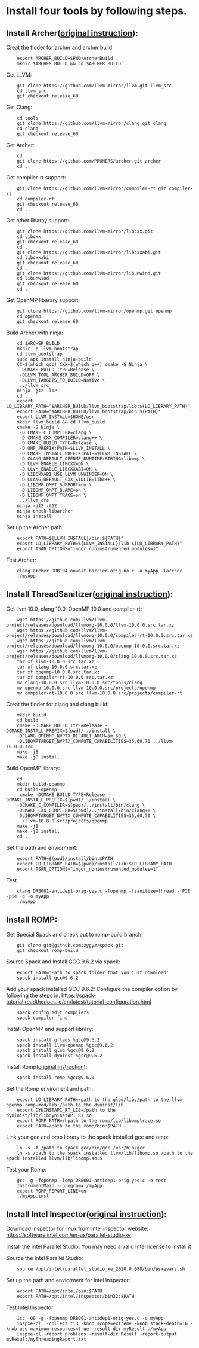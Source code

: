 # Install four tools by following steps.

## Install Archer([original instruction](https://github.com/PRUNERS/archer)): 

Creat the floder for archer and archer build

```	
 	export ARCHER_BUILD=$PWD/ArcherBuild
	mkdir $ARCHER_BUILD && cd $ARCHER_BUILD

```	
Get LLVM:
```	
  	git clone https://github.com/llvm-mirror/llvm.git llvm_src
	cd llvm_src
	git checkout release_60
  ```	
Get Clang:
```
	cd tools
	git clone https://github.com/llvm-mirror/clang.git clang
	cd clang
	git checkout release_60
```
Get Archer:
```
	cd ..
	git clone https://github.com/PRUNERS/archer.git archer
	cd ..
```
Get compiler-rt support:
```
	git clone https://github.com/llvm-mirror/compiler-rt.git compiler-rt
	cd compiler-rt
	git checkout release_60
	cd ..
```
Get other libaray support:
```
	git clone https://github.com/llvm-mirror/libcxx.git
	cd libcxx
	git checkout release_60
	cd ..	
	git clone https://github.com/llvm-mirror/libcxxabi.git
	cd libcxxabi
	git checkout release_60
	cd ..
	git clone https://github.com/llvm-mirror/libunwind.git
	cd libunwind
	git checkout release_60
	cd ..
```
Get OpenMP libarary support:
```
	git clone https://github.com/llvm-mirror/openmp.git openmp
	cd openmp
	git checkout release_60
```
Build Archer with ninja:
```
	cd $ARCHER_BUILD
	mkdir -p llvm_bootstrap
	cd llvm_bootstrap
	sudo apt install ninja-build
	CC=$(which gcc) CXX=$(which g++) cmake -G Ninja \
	 -DCMAKE_BUILD_TYPE=Release \
	 -DLLVM_TOOL_ARCHER_BUILD=OFF \
	 -DLLVM_TARGETS_TO_BUILD=Native \
	 ../llvm_src
	ninja -j12 -l12
	cd ..
	export LD_LIBRARY_PATH="$ARCHER_BUILD/llvm_bootstrap/lib:${LD_LIBRARY_PATH}"
	export PATH="$ARCHER_BUILD/llvm_bootstrap/bin:${PATH}"
	export LLVM_INSTALL=$HOME/usr
	mkdir llvm_build && cd llvm_build
	cmake -G Ninja \
	 -D CMAKE_C_COMPILER=clang \
	 -D CMAKE_CXX_COMPILER=clang++ \
	 -D CMAKE_BUILD_TYPE=Release \
	 -D OMP_PREFIX:PATH=$LLVM_INSTALL \
	 -D CMAKE_INSTALL_PREFIX:PATH=$LLVM_INSTALL \
	 -D CLANG_DEFAULT_OPENMP_RUNTIME:STRING=libomp \
	 -D LLVM_ENABLE_LIBCXX=ON \
	 -D LLVM_ENABLE_LIBCXXABI=ON \
	 -D LIBCXXABI_USE_LLVM_UNWINDER=ON \
	 -D CLANG_DEFAULT_CXX_STDLIB=libc++ \
	 -D LIBOMP_OMPT_SUPPORT=on \
	 -D LIBOMP_OMPT_BLAME=on \
	 -D LIBOMP_OMPT_TRACE=on \
	 ../llvm_src
	ninja -j12 -l12
	ninja check-libarcher
	ninja install
```
Set up the Archer path:
```
	export PATH=${LLVM_INSTALL}/bin:${PATH}"
	export LD_LIBRARY_PATH=${LLVM_INSTALL}/lib:${LD_LIBRARY_PATH}"
	export TSAN_OPTIONS="ingor_noninstrumented_modules=1"
```
Test Archer:
```	
 	clang-archer DRB104-nowait-barrier-orig-no.c -o myApp -larcher
	./myApp 
```
## Install ThreadSanitizer([original instruction](https://github.com/google/sanitizers/wiki/ThreadSanitizerCppManual)):

Get llvm 10.0, clang 10.0, OpenMP 10.0 and compiler-rt:
```
	wget https://github.com/llvm/llvm-project/releases/download/llvmorg-10.0.0/llvm-10.0.0.src.tar.xz
	wget https://github.com/llvm/llvm-project/releases/download/llvmorg-10.0.0/compiler-rt-10.0.0.src.tar.xz
	wget https://github.com/llvm/llvm-project/releases/download/llvmorg-10.0.0/openmp-10.0.0.src.tar.xz
	wger https://github.com/llvm/llvm-project/releases/download/llvmorg-10.0.0/clang-10.0.0.src.tar.xz
	tar xf llvm-10.0.0.src.tar.xz
	tar xf clang-10.0.0.src.tar.xz
	tar xf openmp-10.0.0.src.tar.xz
	tar xf compiler-rt-10.0.0.src.tar.xz
	mv clang-10.0.0.src llvm-10.0.0.src/tools/clang
	mv openmp-10.0.0.src llvm-10.0.0.src/projects/openmp
	mv compiler-rt-10.0.0.src llvm-10.0.0.src/projects/compiler-rt
```
Creat the floder for clang and clang build:
```
	mkdir build
 	cd build
	cmake -DCMAKE_BUILD_TYPE=Release -DCMAKE_INSTALL_PREFIX=$(pwd)/../install \
	-DCLANG_OPENMP_NVPTX_DEFAULT_ARCH=sm_60 \
	-DLIBOMPTARGET_NVPTX_COMPUTE_CAPABILITIES=35,60,70 ../llvm-10.0.0.src
	make -j8
	make -j8 install
```
Build OpenMP library:
```
	cd ..
	mkdir build-openmp
	cd build-openmp
	 cmake -DCMAKE_BUILD_TYPE=Release -DCMAKE_INSTALL_PREFIX=$(pwd)/../install \
	-DCMAKE_C_COMPILER=$(pwd)/../install/bin/clang \
	-DCMAKE_CXX_COMPILER=$(pwd)/../install/bin/clang++ \
	-DLIBOMPTARGET_NVPTX_COMPUTE_CAPABILITIES=35,60,70 \
	../llvm-10.0.0.src/projects/openmp
	make -j8
	make -j8 install
	cd ..
```
Set the path and enviorment:
```
	export PATH=$(pwd)/install/bin:$PATH
 	export LD_LIBRARY_PATH=$(pwd)/install/lib:$LD_LIBRARY_PATH
	export TSAN_OPTIONS="ingor_noninstrumented_modules=1"
```
Test 
```
	clang DRB001-antidep1-orig-yes.c -fopenmp -fsanitize=thread -fPIE -pie -g -o myApp
	./myApp
```
## Install ROMP:
Get Special Spack and check out to romp-build branch:
```
	git clone git@github.com:zygyz/spack.git
	git checkout romp-build
```
Source Spack and Install GCC 9.6.2 via spack:
```
	export PATH='Path to spack folder that you just download'
	spack install gcc@9.6.2
```
Add your spack installed GCC 9.6.2:
	Configure the compiler option by following the steps in: https://spack-tutorial.readthedocs.io/en/latest/tutorial_configuration.html
```
	spack config edit compilers 
	spack compiler find
```
Install OpenMP and support library:
```
	spack install gflags %gcc@9.6.2
	spack install llvm-openmp %gcc@9.6.2
	spack install glog %gcc@9.6.2
	spack install dyninst %gcc@9.6.2
```
Install Romp([original instruction](https://github.com/zygyz/romp)):
```
	spack install romp %gcc@9.6.0
```
Set the Romp enviroment and path:
```
	export LD_LIBRARY_PATH=/path to the glog/lib:/path to the llvm-openmp-romp-mod/lib:/path to the dyninst/lib
	export DYNINSTAPI_RT_LIB=/path to the dyninist/lib/libdyninstAPI_RT.so
	export ROMP_PATH=/hpath to the romp/lib/libomptrace.so
	export PATH=/path to the romp/bin:$PATH	
```
Link your gcc and omp library to the spack installed gcc and omp:
```
	ln -s -f /path to spack gcc/bin/gcc /usr/bin/gcc
	ln -s /path to the spack installed llvm/lib/libomp.so /path to the spack installed llvm/lib/libomp.so.5
```
Test your Romp:
```
	gcc -g -fopenmp -lomp DRB001-antidep1-orig-yes.c -o test
	InstrumentMain --program=./myApp
	export ROMP_REPORT_LINE=on
	./myApp.inst
```
## Install Intel Inspector([original instruction](https://software.intel.com/content/www/us/en/develop/documentation/get-started-with-inspector/top/linux.html)):

Download inspector for linux from Intel inspector website:
https://software.intel.com/en-us/parallel-studio-xe

Install the Intel Parallel Studio. You may need a valid Intel license to install it

Source the Intel Parallel Studio:
```
	source /opt/intel/parallel_studio_xe_2020.0.088/bin/psxevars.sh
```
Set up the path and enviorment for Intel Inspector:
```
	export PATH=/opt/intel/bin:$PATH
	export PATH=/opt/intel/inspector/bin32:$PATH
```
Test Intel Inspector
```
	icc -O0 -g -fopenmp DRB001-antidep1-orig-yes.c -o myApp
	inspxe-cl  -collect ti3 -knob scope=extreme -knob stack-depth=16 -knob use-maximum-resources=true -result-dir myResult ./myApp
	inspxe-cl -report problems -result-dir Result -report-output myResult/myThreadingReport.txt
```
